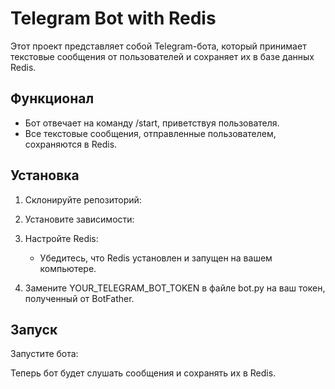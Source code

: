 # Telegram Bot with Redis

Этот проект представляет собой Telegram-бота, который принимает текстовые сообщения от пользователей и сохраняет их в базе данных Redis.

## Функционал

- Бот отвечает на команду /start, приветствуя пользователя.
- Все текстовые сообщения, отправленные пользователем, сохраняются в Redis.

## Установка

1. Склонируйте репозиторий:
   

2. Установите зависимости:
   
3. Настройте Redis:
   - Убедитесь, что Redis установлен и запущен на вашем компьютере.

4. Замените YOUR_TELEGRAM_BOT_TOKEN в файле bot.py на ваш токен, полученный от BotFather.

## Запуск

Запустите бота:

Теперь бот будет слушать сообщения и сохранять их в Redis.
